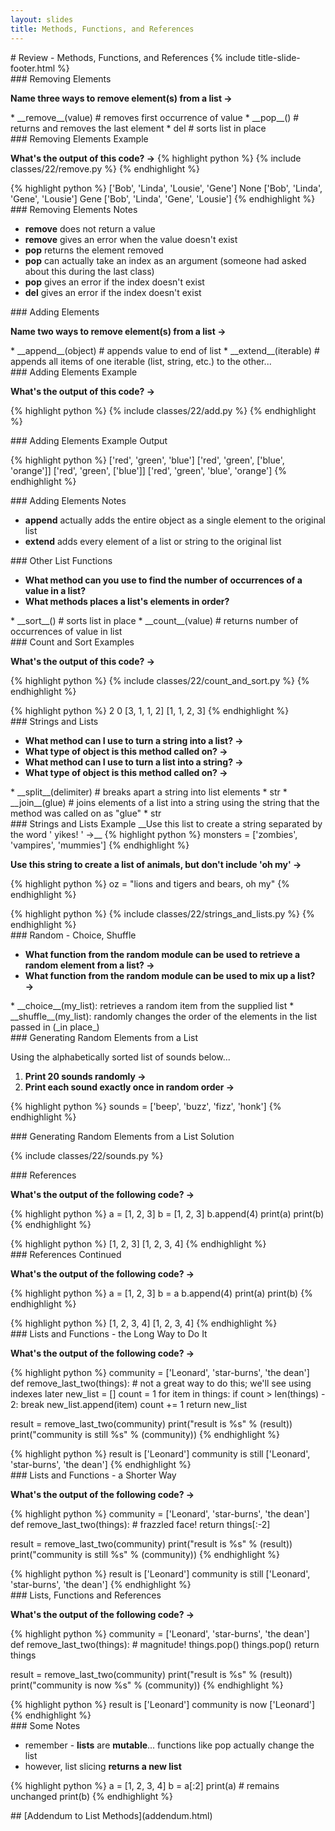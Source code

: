 ```yaml
---
layout: slides
title: Methods, Functions, and References 
---
```


<section markdown="block" class="title-slide">
# Review - Methods, Functions, and References
{% include title-slide-footer.html %}
</section>

<section markdown="block">
### Removing Elements

__Name three ways to remove element(s) from a list &rarr;__

<div class="incremental" markdown="block">
* __remove__(value) # removes first occurrence of value
* __pop__() # returns and removes the last element
* del # sorts list in place
</div>
</section>

<section markdown="block">
### Removing Elements Example

__What's the output of this code? &rarr;__
{% highlight python %}
{% include classes/22/remove.py %}
{% endhighlight %}

<div class="incremental" markdown="block">
{% highlight python %}
['Bob', 'Linda', 'Lousie', 'Gene'] None
['Bob', 'Linda', 'Gene', 'Lousie'] Gene
['Bob', 'Linda', 'Gene', 'Lousie']
{% endhighlight %}
</div>
</section>

<section markdown="block">
### Removing Elements Notes

* __remove__ does not return a value
* __remove__ gives an error when the value doesn't exist
* __pop__ returns the element removed
* __pop__ can actually take an index as an argument (someone had asked about this during the last class)
* __pop__ gives an error if the index doesn't exist
* __del__ gives an error if the index doesn't exist
</section>

<section markdown="block">
### Adding Elements

__Name two ways to remove element(s) from a list &rarr;__

<div class="incremental" markdown="block">
* __append__(object) # appends value to end of list
* __extend__(iterable) # appends all items of one iterable (list, string, etc.) to the other...
</div>
</section>

<section markdown="block">
### Adding Elements Example

__What's the output of this code? &rarr;__

{% highlight python %}
{% include classes/22/add.py %}
{% endhighlight %}

</section>

<section markdown="block">
### Adding Elements Example Output

{% highlight python %}
['red', 'green', 'blue']
['red', 'green', ['blue', 'orange']]
['red', 'green', ['blue']]
['red', 'green', 'blue', 'orange']
{% endhighlight %}
</section>

<section markdown="block">
### Adding Elements Notes

* __append__ actually adds the entire object as a single element to the original list
* __extend__ adds every element of a list or string to the original list
</section>

<section markdown="block">
### Other List Functions

* __What method can you use to find the number of occurrences of a value in a list?__
* __What methods places a list's elements in order?__

<div class="incremental" markdown="block">
* __sort__() # sorts list in place
* __count__(value) # returns number of occurrences of value in list
</div>
</section>

<section markdown="block">
### Count and Sort Examples

__What's the output of this code? &rarr;__

{% highlight python %}
{% include classes/22/count_and_sort.py %}
{% endhighlight %}

<div class="incremental" markdown="block">
{% highlight python %}
2
0
[3, 1, 1, 2]
[1, 1, 2, 3]
{% endhighlight %}
</div>
</section>

<section markdown="block">
### Strings and Lists

* __What method can I use to turn a string into a list? &rarr;__
* __What type of object is this method called on? &rarr;__
* __What method can I use to turn a list into a string? &rarr;__
* __What type of object is this method called on? &rarr;__

<div class="incremental" markdown="block">
* __split__(delimiter) # breaks apart a string into list elements
* str
* __join__(glue) # joins elements of a list into a string using the string that the method was called on as "glue"
* str
</div>

</section>

<section markdown="block">
### Strings and Lists Example
__Use this list to create a string separated by the word ' yikes! ' &rarr;__
{% highlight python %}
monsters = ['zombies', 'vampires', 'mummies']
{% endhighlight %}

__Use this string to create a list of animals, but don't include 'oh my' &rarr;__

{% highlight python %}
oz = "lions and tigers and bears, oh my"
{% endhighlight %}

<div class="incremental" markdown="block">
{% highlight python %}
{% include classes/22/strings_and_lists.py %}
{% endhighlight %}
</div>
</section>

<section markdown="block">
### Random - Choice, Shuffle

* __What function from the random module can be used to retrieve a random element from a list? &rarr;__
* __What function from the random module can be used to mix up a list? &rarr;__

<div class="incremental" markdown="block">
* __choice__(my_list): retrieves a random item from the supplied list
* __shuffle__(my_list): randomly changes the order of the elements in the list passed in (_in place_)
</div>

</section>

<section markdown="block">
### Generating Random Elements from a List

Using the alphabetically sorted list of sounds below... 

1. __Print 20 sounds randomly &rarr;__
2. __Print each sound exactly once in random order &rarr;__

{% highlight python %}
sounds = ['beep', 'buzz', 'fizz', 'honk']
{% endhighlight %}
</section>

<section markdown="block">
### Generating Random Elements from a List Solution

{% include classes/22/sounds.py %}

</section>

<section markdown="block">
### References 

__What's the output of the following code? &rarr;__

{% highlight python %}
a = [1, 2, 3]
b = [1, 2, 3]
b.append(4)
print(a)
print(b)
{% endhighlight %}

<div class="incremental" markdown="block">
{% highlight python %}
[1, 2, 3]
[1, 2, 3, 4]
{% endhighlight %}
</div>
</section>

<section markdown="block">
### References Continued

__What's the output of the following code? &rarr;__

{% highlight python %}
a = [1, 2, 3]
b = a
b.append(4)
print(a)
print(b)
{% endhighlight %}

<div class="incremental" markdown="block">
{% highlight python %}
[1, 2, 3, 4]
[1, 2, 3, 4]
{% endhighlight %}
</div>
</section>

<section markdown="block">
### Lists and Functions - the Long Way to Do It

__What's the output of the following code? &rarr;__

{% highlight python %}
community = ['Leonard', 'star-burns', 'the dean']
def remove_last_two(things):
	# not a great way to do this; we'll see using indexes later
	new_list = []
	count = 1
	for item in things:
		if count > len(things) - 2:
			break
		new_list.append(item)
		count += 1
	return new_list

result = remove_last_two(community)
print("result is %s" % (result))
print("community is still %s" % (community))
{% endhighlight %}

<div class="incremental" markdown="block">
{% highlight python %}
result is ['Leonard']
community is still ['Leonard', 'star-burns', 'the dean']
{% endhighlight %}
</div>
</section>

<section markdown="block">
### Lists and Functions - a Shorter Way

__What's the output of the following code? &rarr;__

{% highlight python %}
community = ['Leonard', 'star-burns', 'the dean']
def remove_last_two(things):
	# frazzled face!
	return things[:-2]

result = remove_last_two(community)
print("result is %s" % (result))
print("community is still %s" % (community))
{% endhighlight %}

<div class="incremental" markdown="block">
{% highlight python %}
result is ['Leonard']
community is still ['Leonard', 'star-burns', 'the dean']
{% endhighlight %}
</div>
</section>

<section markdown="block">
### Lists, Functions and References

__What's the output of the following code? &rarr;__

{% highlight python %}
community = ['Leonard', 'star-burns', 'the dean']
def remove_last_two(things):
	# magnitude!
	things.pop()
	things.pop()
	return things

result = remove_last_two(community)
print("result is %s" % (result))
print("community is now %s" % (community))
{% endhighlight %}

<div class="incremental" markdown="block">
{% highlight python %}
result is ['Leonard']
community is now ['Leonard']
{% endhighlight %}
</div>
</section>


<section markdown="block">
### Some Notes

* remember - __lists__ are __mutable__... functions like pop actually change the list
* however, list slicing __returns a new list__

{% highlight python %}
a = [1, 2, 3, 4]
b = a[:2]
print(a) # remains unchanged
print(b)
{% endhighlight %}
</section>

<section markdown="block">
## [Addendum to List Methods](addendum.html)
</section>

